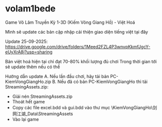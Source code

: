 # volam1bede
Game Võ Lâm Truyền Kỳ 1-3D (Kiếm Võng Giang Hồ) - Việt Hoá

Mình sẽ update các bản cập nhập cải thiện giao diện tiếng việt tại đây


Update 25-09-2025:
https://drive.google.com/drive/folders/1Meed2FZL4P3wnvpKkmfJgcY-eUyXrA8j?usp=sharing

Bản việt hoá hiện tại chỉ đạt 70-80% khối lượng đủ chơi
Trong thời gian tới sẽ update thêm nếu có thể

Hướng dẫn update
A. Nếu lần đầu chơi, hãy tải bản PC-KiemVongGiangHo.zip
B. Nếu đã có bản PC-KiemVongGiangHo thì tải StreamingAssets.zip:
- Giải nén StreamingAssets.zip
- Thoát hết game
- Copy các file excel.bdd và gui.bdd vào thư mục \KiemVongGiangHo\剑网江湖_Data\StreamingAssets
- Vào lại game
